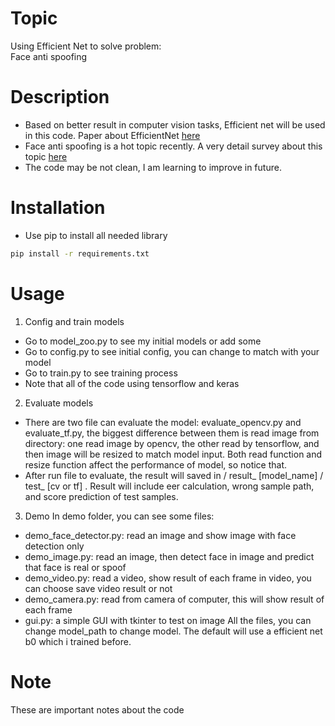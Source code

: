 # Topic
Using Efficient Net to solve problem:      
Face anti spoofing

# Description
- Based on better result in computer vision tasks, Efficient net will be used in this code. Paper about EfficientNet [here](https://arxiv.org/pdf/1905.11946.pdf)
- Face anti spoofing is a hot topic recently. A very detail survey about this topic [here](https://arxiv.org/pdf/2010.04145.pdf)
- The code may be not clean, I am learning to improve in future.

# Installation     
- Use pip to install all needed library      
```bash
pip install -r requirements.txt
```
# Usage
1. Config and train models
 - Go to model_zoo.py to see my initial models or add some
 - Go to config.py to see initial config, you can change to match with your model
 - Go to train.py to see training process
 - Note that all of the code using tensorflow and keras
2. Evaluate models
 - There are two file can evaluate the model: evaluate_opencv.py and evaluate_tf.py, the biggest difference between them is read image from directory: one read image by opencv, the other read by tensorflow, and then image will be resized to match model input. Both read function and resize function affect the performance of model, so notice that.
 - After run file to evaluate, the result will saved in / result_ \[model_name] / test_ \[cv or tf] . Result will include eer calculation, wrong sample path, and score prediction of test samples.    
 3. Demo
 In demo folder, you can see some files:
  - demo_face_detector.py: read an image and show image with face detection only
  - demo_image.py: read an image, then detect face in image and predict that face is real or spoof 
  - demo_video.py: read a video, show result of each frame in video, you can choose save video result or not
  - demo_camera.py: read from camera of computer, this will show result of each frame
  - gui.py: a simple GUI with tkinter to test on image
 All the files, you can change model_path to change model. The default will use a efficient net b0 which i trained before.
# Note
These are important notes about the code


